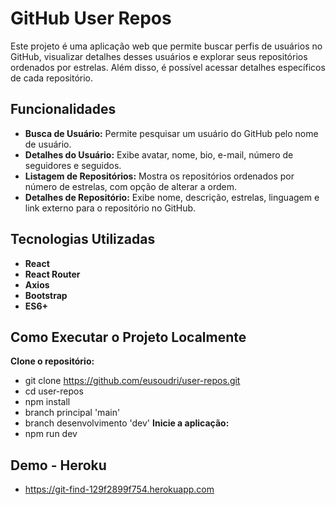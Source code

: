 # GitHub User Repos

Este projeto é uma aplicação web que permite buscar perfis de usuários no GitHub, visualizar detalhes desses usuários e explorar seus repositórios ordenados por estrelas. Além disso, é possível acessar detalhes específicos de cada repositório.

## Funcionalidades

- **Busca de Usuário:** Permite pesquisar um usuário do GitHub pelo nome de usuário.
- **Detalhes do Usuário:** Exibe avatar, nome, bio, e-mail, número de seguidores e seguidos.
- **Listagem de Repositórios:** Mostra os repositórios ordenados por número de estrelas, com opção de alterar a ordem.
- **Detalhes de Repositório:** Exibe nome, descrição, estrelas, linguagem e link externo para o repositório no GitHub.

## Tecnologias Utilizadas

- **React**
- **React Router**
- **Axios**
- **Bootstrap**
- **ES6+**

## Como Executar o Projeto Localmente

**Clone o repositório:**
   - git clone https://github.com/eusoudri/user-repos.git
   - cd user-repos
   - npm install
   - branch principal 'main'
   - branch desenvolvimento 'dev'
**Inicie a aplicação:**
   - npm run dev

## Demo - Heroku
- https://git-find-129f2899f754.herokuapp.com
